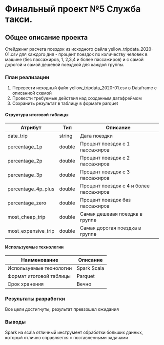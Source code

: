 # Финальный проект №5 Служба такси.
 
## Oбщее описание проекта

Стейджинг расчета поездок из исходного файла yellow_tripdata_2020-01.csv 
для каждого дня  - процент поездок по количеству человек в машине (без пассажиров, 1, 2,3,4 и более пассажиров) 
и с самой дорогой и самой дешевой поездкой для каждой группы.

### План реализации

1. Перевести исходный файл yellow_tripdata_2020-01.csv в Dataframe c описанной схемой
2. Провести требуемые действия над созданным датафреймом
3. Сохранить результат в таблицу в формате parquet


#### Структура итоговой таблицы

Атрибут|Тип|Описание
---|---|---
date_trip|string|Дата поездки
percentage_1p|double|Процент поездок с 1 пассажиров
percentage_2p|double|Процент поездок с 2 пассажиров
percentage_3p|double|Процент поездок с 3 пассажиров
percentage_4p_plus|double|Процент поездок с 4 и более пассажиров
percentage_zero|double|Процент поездок без пассажиров
most_cheap_trip|double|Самая дешевая поездка в группе
most_expensive_trip|double|Самая дорогая поездка в группе

#### Используемые технологии

Наименование|Описание
---|---
Используемые технологии|Spark Scala
Формат итоговой таблицы|Parquet
Срок хранения|Вечно


### Результаты разработки
Все цели достигнуты, результат превзошел ожидания

### Выводы
Spark на scala отличный инструмент обработки больших данных, который отлично справляется с поставленными задачами